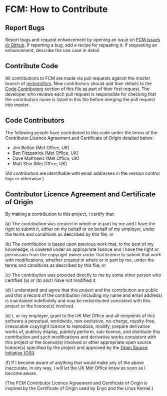 # FCM: How to Contribute

## Report Bugs

Report bugs and request enhancement by opening an issue on
[FCM issues @ Github](https://github.com/metomi/fcm/issues). If reporting a
bug, add a recipe for repeating it. If requesting an enhancement,
describe the use case in detail.

## Contribute Code

All contributions to FCM are made via pull requests against the *master*
branch of [metomi/fcm](https://github.com/metomi/fcm). New contributors
should add their details to the [Code Contributors](#code-contributors)
section of this file as part of their first request. The developer who
reviews each pull request is responsible for checking that the
contributors name is listed in this file before merging the pull request
into *master*.

## Code Contributors

The following people have contributed to this code under the terms of
the Contributor Licence Agreement and Certificate of Origin detailed
below:

* Jim Bolton (Met Office, UK)
* Ben Fitzpatrick (Met Office, UK)
* Dave Matthews (Met Office, UK)
* Matt Shin (Met Office, UK)

(All contributors are identifiable with email addresses in the version
control logs or otherwise.)

## Contributor Licence Agreement and Certificate of Origin

By making a contribution to this project, I certify that:

(a) The contribution was created in whole or in part by me and I have
    the right to submit it, either on my behalf or on behalf of my
    employer, under the terms and conditions as described by this file;
    or

(b) The contribution is based upon previous work that, to the best of
    my knowledge, is covered under an appropriate licence and I have
    the right or permission from the copyright owner under that licence
    to submit that work with modifications, whether created in whole or
    in part by me, under the terms and conditions as described by
    this file; or

(c) The contribution was provided directly to me by some other person
    who certified (a) or (b) and I have not modified it.

(d) I understand and agree that this project and the contribution
    are public and that a record of the contribution (including my
    name and email address) is maintained indefinitely and may be
    redistributed consistent with this project or the licence(s)
    involved.

(e) I, or my employer, grant to the UK Met Office and all recipients of
    this software a perpetual, worldwide, non-exclusive, no-charge,
    royalty-free, irrevocable copyright licence to reproduce, modify,
    prepare derivative works of, publicly display, publicly perform,
    sub-licence, and distribute this contribution and such modifications
    and derivative works consistent with this project or the licence(s)
    involved or other appropriate open source licence(s) specified by
    the project and approved by the
    [Open Source Initiative (OSI)](http://www.opensource.org/).

(f) If I become aware of anything that would make any of the above
    inaccurate, in any way, I will let the UK Met Office know as soon as
    I become aware.

(The FCM Contributor Licence Agreement and Certificate of Origin is
inspired by the Certificate of Origin used by Enyo and the Linux
Kernel.)
